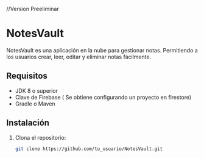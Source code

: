 //Version Preeliminar
# NotesVault

NotesVault es una aplicación en la nube para gestionar notas. Permitiendo a los usuarios crear, leer, editar y eliminar notas fácilmente.

## Requisitos

- JDK 8 o superior
- Clave de Firebase ( Se obtiene configurando un proyecto en firestore)
- Gradle o Maven 

## Instalación

1. Clona el repositorio:
   ```bash
   git clone https://github.com/tu_usuario/NotesVault.git



